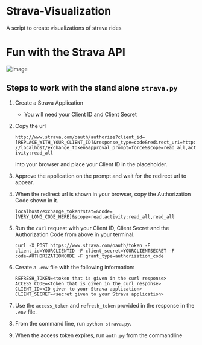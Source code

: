 # Strava-Visualization
A script to create visualizations of strava rides

# Fun with the Strava API

![image](https://github.com/brad90four/Strava-Visualization/blob/main/strava_vis_6426581509.gif)

## Steps to work with the stand alone `strava.py`
1. Create a Strava Application

    -  You will need your Client ID and Client Secret

2. Copy the url

   `http://www.strava.com/oauth/authorize?client_id=[REPLACE_WITH_YOUR_CLIENT_ID]&response_type=code&redirect_uri=http://localhost/exchange_token&approval_prompt=force&scope=read_all,activity:read_all`

   into your browser and place your Client ID in the placeholder.
3. Approve the application on the prompt and wait for the redirect url to appear.
4. When the redirect url is shown in your browser, copy the Authorization Code shown in it.

    `localhost/exchange_token?stat=&code=[VERY_LONG_CODE_HERE]&scope=read,activity:read_all,read_all`

5. Run the ``curl`` request with your Client ID, Client Secret and the Authorization Code from above in your terminal.

   ``curl -X POST https://www.strava.com/oauth/token -F client_id=YOURCLIENTID -F client_secret=YOURCLIENTSECRET -F code=AUTHORIZATIONCODE -F grant_type=authorization_code``

6. Create a ``.env`` file with the following information:
    ```
    REFRESH_TOKEN=<token that is given in the curl response>
    ACCESS_CODE=<token that is given in the curl response>
    CLIENT_ID=<ID given to your Strava application>
    CLIENT_SECRET=<secret given to your Strava application>
    ```

7. Use the ``access_token`` and ``refresh_token`` provided in the response in the ``.env`` file.

8. From the command line, run ``python strava.py``.
9. When the access token expires, run ``auth.py`` from the commandline

